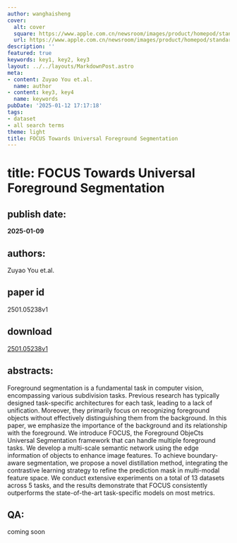 ```yaml
---
author: wanghaisheng
cover:
  alt: cover
  square: https://www.apple.com.cn/newsroom/images/product/homepod/standard/Apple-HomePod-hero-230118_big.jpg.large_2x.jpg
  url: https://www.apple.com.cn/newsroom/images/product/homepod/standard/Apple-HomePod-hero-230118_big.jpg.large_2x.jpg
description: ''
featured: true
keywords: key1, key2, key3
layout: ../../layouts/MarkdownPost.astro
meta:
- content: Zuyao You et.al.
  name: author
- content: key3, key4
  name: keywords
pubDate: '2025-01-12 17:17:18'
tags:
- dataset
- all search terms
theme: light
title: FOCUS Towards Universal Foreground Segmentation
---
```


# title: FOCUS Towards Universal Foreground Segmentation 
## publish date: 
**2025-01-09** 
## authors: 
  Zuyao You et.al. 
## paper id
2501.05238v1
## download
[2501.05238v1](http://arxiv.org/abs/2501.05238v1)
## abstracts:
Foreground segmentation is a fundamental task in computer vision, encompassing various subdivision tasks. Previous research has typically designed task-specific architectures for each task, leading to a lack of unification. Moreover, they primarily focus on recognizing foreground objects without effectively distinguishing them from the background. In this paper, we emphasize the importance of the background and its relationship with the foreground. We introduce FOCUS, the Foreground ObjeCts Universal Segmentation framework that can handle multiple foreground tasks. We develop a multi-scale semantic network using the edge information of objects to enhance image features. To achieve boundary-aware segmentation, we propose a novel distillation method, integrating the contrastive learning strategy to refine the prediction mask in multi-modal feature space. We conduct extensive experiments on a total of 13 datasets across 5 tasks, and the results demonstrate that FOCUS consistently outperforms the state-of-the-art task-specific models on most metrics.
## QA:
coming soon
